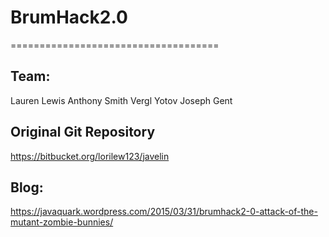 # BrumHack2.0
====================================

Team:
--------------
  Lauren Lewis
  Anthony Smith
  Vergl Yotov
  Joseph Gent

Original Git Repository
---------------------------------------
  https://bitbucket.org/lorilew123/javelin

Blog:
---------------------------------
  https://javaquark.wordpress.com/2015/03/31/brumhack2-0-attack-of-the-mutant-zombie-bunnies/

